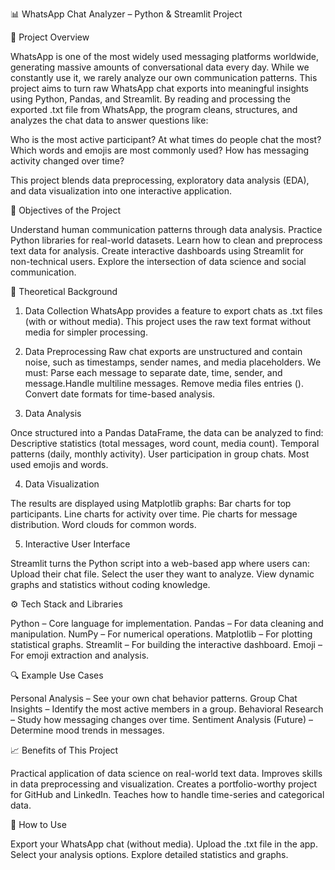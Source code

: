 📊 WhatsApp Chat Analyzer – Python & Streamlit Project

📖 Project Overview

WhatsApp is one of the most widely used messaging platforms worldwide, generating massive amounts of conversational data every day. 
While we constantly use it, we rarely analyze our own communication patterns. This project aims to turn raw WhatsApp chat exports into meaningful insights using Python, Pandas, and Streamlit.
By reading and processing the exported .txt file from WhatsApp, the program cleans, structures, and analyzes the chat data to answer questions like:

Who is the most active participant?
At what times do people chat the most?
Which words and emojis are most commonly used?
How has messaging activity changed over time?

This project blends data preprocessing, exploratory data analysis (EDA), and data visualization into one interactive application.

🎯 Objectives of the Project

Understand human communication patterns through data analysis.
Practice Python libraries for real-world datasets.
Learn how to clean and preprocess text data for analysis.
Create interactive dashboards using Streamlit for non-technical users.
Explore the intersection of data science and social communication.

🧠 Theoretical Background

1. Data Collection
WhatsApp provides a feature to export chats as .txt files (with or without media). This project uses the raw text format without media for simpler processing.

2. Data Preprocessing
Raw chat exports are unstructured and contain noise, such as timestamps, sender names, and media placeholders. We must:
Parse each message to separate date, time, sender, and message.Handle multiline messages.
Remove media files entries (<Media omitted>).
Convert date formats for time-based analysis.

3. Data Analysis

Once structured into a Pandas DataFrame, the data can be analyzed to find:
Descriptive statistics (total messages, word count, media count).
Temporal patterns (daily, monthly activity).
User participation in group chats.
Most used emojis and words.

4. Data Visualization

The results are displayed using Matplotlib graphs:
Bar charts for top participants.
Line charts for activity over time.
Pie charts for message distribution.
Word clouds for common words.

5. Interactive User Interface

Streamlit turns the Python script into a web-based app where users can:
Upload their chat file.
Select the user they want to analyze.
View dynamic graphs and statistics without coding knowledge.

⚙️ Tech Stack and Libraries

Python – Core language for implementation.
Pandas – For data cleaning and manipulation.
NumPy – For numerical operations.
Matplotlib – For plotting statistical graphs.
Streamlit – For building the interactive dashboard.
Emoji – For emoji extraction and analysis.

🔍 Example Use Cases

Personal Analysis – See your own chat behavior patterns.
Group Chat Insights – Identify the most active members in a group.
Behavioral Research – Study how messaging changes over time.
Sentiment Analysis (Future) – Determine mood trends in messages.

📈 Benefits of This Project

Practical application of data science on real-world text data.
Improves skills in data preprocessing and visualization.
Creates a portfolio-worthy project for GitHub and LinkedIn.
Teaches how to handle time-series and categorical data.

🚀 How to Use

Export your WhatsApp chat (without media).
Upload the .txt file in the app.
Select your analysis options.
Explore detailed statistics and graphs.
